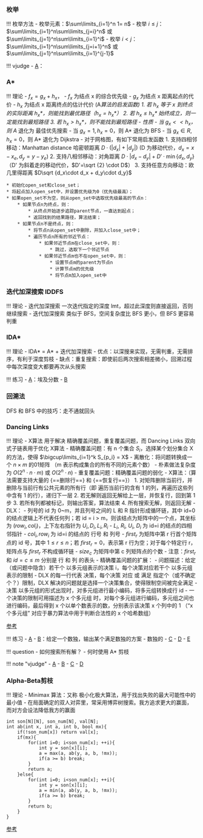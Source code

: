 
### 枚举 ###

!!! 枚举方法
	- 枚举元素：$\sum\limits_{i=1}^n 1= n$
	- 枚举 $i\le j$：$\sum\limits_{i=1}^n\sum\limits_{j=i}^n$ 或 $\sum\limits_{j=1}^n\sum\limits_{i=1}^i$
	- 枚举 $i < j$：$\sum\limits_{i=1}^n\sum\limits_{j=i+1}^n$ 或 $\sum\limits_{j=1}^n\sum\limits_{i=1}^{j-1}$

!!! vjudge
	- [A](https://vjudge.csgrandeur.cn/contest/553223#problem/A)：


### A* ###

!!! 理论
	- $f_x = g_x + h_x$，
	- $f_x$ 为结点 x 的综合优先级 
	- $g_x$ 为结点 x 距离起点的代价
	- $h_x$ 为结点 x 距离终点的估计代价 (A*算法的启发函数)
		1.	若 $h_x$ 等于 x 到终点的实际距离 $h_x*$，则能找到最优路径（$h_x=h_x*$）
		2.	若 $h_x\le h_x*$ 始终成立，则一定能找到最短路径
		3.	若 $h_x > h_x*$，则不能找到最短路径
	- 性质
		- 当 $g_x << h_x$，则 A* 退化为 最佳优先搜索
		- 当 $g_x=1, h_x=0$，则 A* 退化为 BFS
		- 当 $g_x\in R, h_x=0$，则 A* 退化为 Dijkstra
	- 对于网格图，有如下常用启发函数
		1.	支持四相邻移动：Manhattan distance 哈密顿距离 $D\cdot (|d_x|+|d_y|)$ (D 为移动代价，$d_x = x-x_e, d_y = y-y_e$)
		2.	支持八相邻移动：对角距离 $D\cdot |d_x-d_y| + D'\cdot \min\{ d_x, d_y \}$ （D' 为斜着走的移动代价，$D'=\sqrt {2} \cdot D$）
		3.	支持任意方向移动：欧几里得距离 $D\sqrt {d_x\cdot d_x + d_y\cdot d_y}$

```
* 初始化open_set和close_set；
* 将起点加入open_set中，并设置优先级为0（优先级最高）；
* 如果open_set不为空，则从open_set中选取优先级最高的节点n：
    * 如果节点n为终点，则：
        * 从终点开始逐步追踪parent节点，一直达到起点；
        * 返回找到的结果路径，算法结束；
    * 如果节点n不是终点，则：
        * 将节点n从open_set中删除，并加入close_set中；
        * 遍历节点n所有的邻近节点：
            * 如果邻近节点m在close_set中，则：
                * 跳过，选取下一个邻近节点
            * 如果邻近节点m也不在open_set中，则：
                * 设置节点m的parent为节点n
                * 计算节点m的优先级
                * 将节点m加入open_set中
```

### 迭代加深搜索 IDDFS ###

!!! 理论
	- 迭代加深搜索 一次迭代指定的深度 lmt，超过此深度则直接返回，否则继续搜索
	- 迭代加深搜索 类似于 BFS，空间复杂度比 BFS 更小，但 BFS 更容易判重

### IDA* ###

!!! 理论
	- IDA* = A* + 迭代加深搜索
	- 优点：以深搜来实现，无需判重，无需排序，有利于深度剪枝
	- 缺点：重复搜索：即使前后两次搜索相差微小，回溯过程中每次深度变大都要再次从头搜索


!!! 练习
	- [A](https://www.luogu.com.cn/problem/P1763)：埃及分数
	- [B](https://www.luogu.com.cn/problem/UVA1343)

### 回溯法 ###

DFS 和 BFS 中的技巧：走不通就回头

### Dancing Links ###

!!! 理论
	- X算法 用于解决 精确覆盖问题，重复覆盖问题，而 Dancing Links 双向式子链表用于优化 X算法
	- 精确覆盖问题：有 n 个集合 $S_i$，选择某个划分集合 X 的方法，使得 $\bigcup\limits_{i=1}^k S_{p_i} = X$
		- 离散化：将问题转换成一个 $n\times m$ 的01矩阵 （m 表示构成集合的所有不同的元素个数）
		- 朴素做法复杂度为 $O(2^n\cdot n\cdot m)$ 或 $O(2^n\cdot n)$
	- 重复覆盖问题：精确覆盖问题的弱化
	- X算法：（算法需要支持大量的 {==删除行==} 和 {==恢复行==}）
		1.	对矩阵删除当前行，并删除与当前行有公共元素的所有行（即 遍历当前行的含有 1 的列，再遍历这些列中含有 1 的行），递归下一层
		2.	若无解则返回无解给上一层，并恢复行，回到第 1 步
		3.	若所有列都被标记，则输出答案，算法结束
		4.	所有搜索无解，则返回无解
	- DLX：
		- 列号的 id 为 0~m，并且列号之间的 L 和 R 指针形成循环链，其中 id=0 的结点逻辑上不代表任何列；若 id = i > m，则该结点为矩阵中的一个点，其坐标为 $(row_i, col_i)$，上下左右指针为 $U_i,D_i,L_i,R_i$
		- $L_i$, $R_i$, $U_i$, $D_i$ 为 id=i 的结点的四相邻指针
		- $col_i, row_i$ 为 id=i 的结点的 行号 和 列号
		- $first_r$ 为矩阵中第 r 行首个矩阵点的 id 号，其中 $1\le r\le n$；若 $first_r=0$，表示第 r 行为空；对于每个特定行 r，矩阵点与 $first_r$ 不构成循环链
		- $size_c$ 为矩阵中第 c 列矩阵点的个数
		- 注意：$first_r$ 和 $id = c \le m$ 分别是 行 和 列 的表头
	- 精确覆盖问题的扩展：
		- 问题描述：给定（或问题中隐含）若干个 以多元组表示的决策 i，每个决策对应若干个 以多元组表示的限制
		- DLX 的每一行代表 决策，每个决策 对应 或 满足 指定个（或不确定个？）限制，DLX 解决的问题就是选择一个决策集合，使得限制空间被完全满足
		- 决策 以多元组的形式出现时，对多元组进行最小编码，将多元组转换成行 id
		- 一个决策的限制可用描述为 x 个多元组 时，对每个多元组进行编码，多元组之间也进行编码，最后得到 x 个以单个数表示的数，分别表示该决策 x 个列中的 1 （“x 个多元组” 对应于暴力算法中用于判断合法性的 x 个哈希数组）



[参考](https://www.cnblogs.com/bifanwen/p/12666423.html)

!!! 练习
	- [A](https://www.luogu.com.cn/problem/P4929)
	- [B](https://www.luogu.com.cn/problem/P1784)：给定一个数独，输出某个满足数独的方案
		- 数独的
	- [C](https://www.luogu.com.cn/problem/P1074)
	- [D](https://www.luogu.com.cn/problem/P4205)
	- [E](https://www.spoj.com/problems/SUDOKU/)

!!! question
	- 如何搜索所有解？
	- 何时使用 A* 剪枝

!!! note "vjudge"
	- [A]()
	- [B]()
	- [C]()
	- [D]()

### Alpha-Beta剪枝 ###

!!! 理论
	- Minimax 算法：又称 极小化极大算法，用于找出失败的最大可能性中的最小值
	- 在局面确定的双人对弈里，常采用博弈树搜索。我方追求更大的赢面，而对方会设法降低我方的赢面

```title="实现"
int son[N][N], son_num[N], val[N];
int ab(int x, int a, int b, bool mx){
	if(!son_num[x]) return val[x];
	if(mx){
		for(int i=0; i<son_num[x]; ++i){
			int y = son[x][i];
			a = max(a, ab(y, a, b, !mx));
			if(a >= b) break;
		}
		return a;
	}else{
		for(int i=0; i<son_num[x]; ++i){
			int y = son[x][i];
			a = min(a, ab(y, a, b, !mx));
			if(a >= b) break;
		}
		return b;
	}
}
```

[参考](https://blog.csdn.net/wenjianmuran/article/details/90633418)
